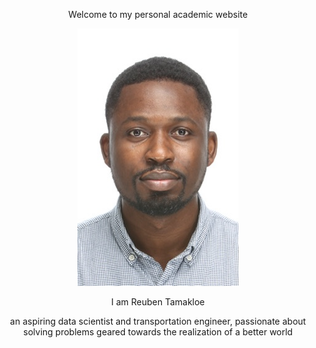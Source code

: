 
<p align="center">
    Welcome to my personal academic website
</p>

<p align="center">
  <img src="/assets/logo.jpg" />
</p>

<p align="center">
    I am Reuben Tamakloe
</p>
<p align="center">
    an aspiring data scientist and transportation engineer, passionate about solving problems geared towards the realization of a better world
</p>


